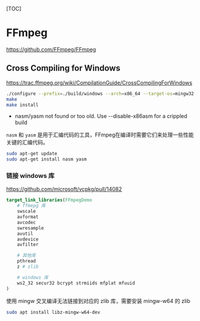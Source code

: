 [TOC]

# FFmpeg

https://github.com/FFmpeg/FFmpeg

## Cross Compiling for Windows

https://trac.ffmpeg.org/wiki/CompilationGuide/CrossCompilingForWindows

```bash
./configure --prefix=./build/windows --arch=x86_64 --target-os=mingw32 --cross-prefix=x86_64-w64-mingw32-
make
make install
```

- nasm/yasm not found or too old. Use --disable-x86asm for a crippled build

`nasm` 和 `yasm` 是用于汇编代码的工具，FFmpeg在编译时需要它们来处理一些性能关键的汇编代码。

```bash
sudo apt-get update
sudo apt-get install nasm yasm
```

### 链接 windows 库

https://github.com/microsoft/vcpkg/pull/14082

```cmake
target_link_libraries(FFmpegDemo
	# ffmepg 库
    swscale
    avformat
    avcodec
    swresample
    avutil
    avdevice
    avfilter

	# 其他库
    pthread
    z # zlib

	# windows 库
    ws2_32 secur32 bcrypt strmiids mfplat mfuuid
)
```

使用 mingw 交叉编译无法链接到对应的 zlib 库，需要安装 mingw-w64 的 zlib

```bash
sudo apt install libz-mingw-w64-dev
```

